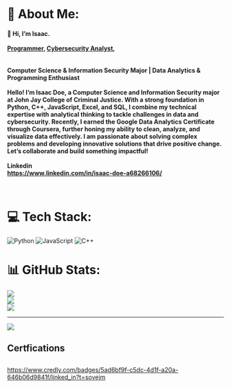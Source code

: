 # 💫 About Me:
#### 👋 Hi, I’m Isaac. <br> <br/><a href="(https://github.com/BlackID91/Black-D91)">Programmer</a>, <a href="https://https://www.linkedin.com/in/isaac-doe-a68266106/">Cybersecurity Analyst</a>, <br><br>  <br>Computer Science & Information Security Major | Data Analytics & Programming Enthusiast<br><br>Hello! I’m Isaac Doe, a Computer Science and Information Security major at John Jay College of Criminal Justice. With a strong foundation in Python, C++, JavaScript, Excel, and SQL, I combine my technical expertise with analytical thinking to tackle challenges in data and cybersecurity. Recently, I earned the Google Data Analytics Certificate through Coursera, further honing my ability to clean, analyze, and visualize data effectively. I am passionate about solving complex problems and developing innovative solutions that drive positive change. Let’s collaborate and build something impactful!<br><br>Linkedin<br>https://www.linkedin.com/in/isaac-doe-a68266106/<br><br><br>




# 💻 Tech Stack:
![Python](https://img.shields.io/badge/python-3670A0?style=for-the-badge&logo=python&logoColor=ffdd54) ![JavaScript](https://img.shields.io/badge/javascript-%23323330.svg?style=for-the-badge&logo=javascript&logoColor=%23F7DF1E) ![C++](https://img.shields.io/badge/c++-%2300599C.svg?style=for-the-badge&logo=c%2B%2B&logoColor=white)
# 📊 GitHub Stats:
![](https://github-readme-stats.vercel.app/api?username=BlackID91&theme=dark&hide_border=false&include_all_commits=false&count_private=false)<br/>
![](https://github-readme-streak-stats.herokuapp.com/?user=BlackID91&theme=dark&hide_border=false)<br/>
![](https://github-readme-stats.vercel.app/api/top-langs/?username=BlackID91&theme=dark&hide_border=false&include_all_commits=false&count_private=false&layout=compact)

---
[![](https://visitcount.itsvg.in/api?id=BlackID91&icon=0&color=0)](https://visitcount.itsvg.in)

<!-- Proudly created with GPRM ( https://gprm.itsvg.in ) -->
<h2>Certfications <h2></h2>

https://www.credly.com/badges/5ad6bf9f-c5dc-4d1f-a20a-646b06d9841f/linked_in?t=sovejm
